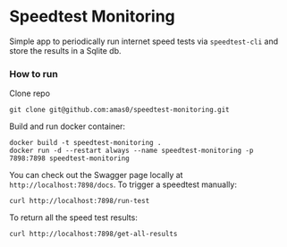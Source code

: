 # Speedtest Monitoring

Simple app to periodically run internet speed tests
via `speedtest-cli` and store the results in a Sqlite db.

### How to run


Clone repo

```
git clone git@github.com:amas0/speedtest-monitoring.git
```

Build and run docker container:

```
docker build -t speedtest-monitoring .
docker run -d --restart always --name speedtest-monitoring -p 7898:7898 speedtest-monitoring
```

You can check out the Swagger page locally at `http://localhost:7898/docs`. To trigger
a speedtest manually:

```
curl http://localhost:7898/run-test
```

To return all the speed test results:

```
curl http://localhost:7898/get-all-results
```